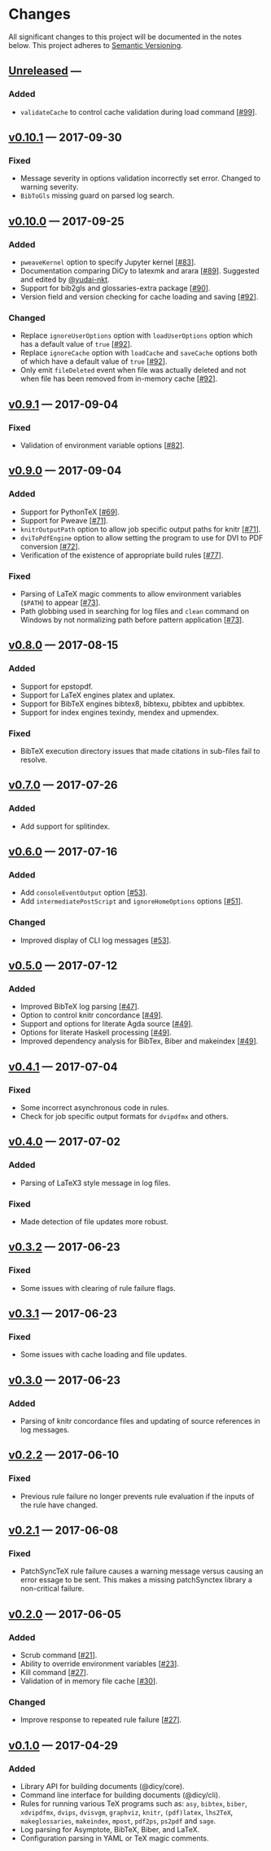 # Changes

All significant changes to this project will be documented in the notes below.
This project adheres to [Semantic Versioning](http://semver.org/).

## [Unreleased][] —

### Added

-   `validateCache` to control cache validation during load command \[[#99][]].

## [v0.10.1][] — 2017-09-30

### Fixed

-   Message severity in options validation incorrectly set error. Changed to
    warning severity.
-   `BibToGls` missing guard on parsed log search.

## [v0.10.0][] — 2017-09-25

### Added

-   `pweaveKernel` option to specify Jupyter kernel \[[#83][]].
-   Documentation comparing DiCy to latexmk and arara \[[#89][]]. Suggested and
    edited by [@yudai-nkt][].
-   Support for bib2gls and glossaries-extra package \[[#90][]].
-   Version field and version checking for cache loading and saving \[[#92][]].

### Changed

-   Replace `ignoreUserOptions` option with `loadUserOptions` option which has a
    default value of `true` \[[#92][]].
-   Replace `ignoreCache` option with `loadCache` and `saveCache` options both
    of which have a default value of `true` \[[#92][]].
-   Only emit `fileDeleted` event when file was actually deleted and not when
    file has been removed from in-memory cache \[[#92][]].

## [v0.9.1][] — 2017-09-04

### Fixed

-   Validation of environment variable options \[[#82][]].

## [v0.9.0][] — 2017-09-04

### Added

-   Support for PythonTeX \[[#69][]].
-   Support for Pweave \[[#71][]].
-   `knitrOutputPath` option to allow job specific output paths for knitr
    \[[#71][]].
-   `dviToPdfEngine` option to allow setting the program to use for DVI to PDF
    conversion \[[#72][]].
-   Verification of the existence of appropriate build rules \[[#77][]].

### Fixed

-   Parsing of LaTeX magic comments to allow environment variables (`$PATH`) to
    appear \[[#73][]].
-   Path globbing used in searching for log files and `clean` command on Windows
    by not normalizing path before pattern application \[[#73][]].

## [v0.8.0][] — 2017-08-15

### Added

-   Support for epstopdf.
-   Support for LaTeX engines platex and uplatex.
-   Support for BibTeX engines bibtex8, bibtexu, pbibtex and upbibtex.
-   Support for index engines texindy, mendex and upmendex.

### Fixed

-   BibTeX execution directory issues that made citations in sub-files fail to
    resolve.

## [v0.7.0][] — 2017-07-26

### Added

-   Add support for splitindex.

## [v0.6.0][] — 2017-07-16

### Added

-   Add `consoleEventOutput` option \[[#53][]].
-   Add `intermediatePostScript` and `ignoreHomeOptions` options \[[#51][]].

### Changed

-   Improved display of CLI log messages \[[#53][]].

## [v0.5.0][] — 2017-07-12

### Added

-   Improved BibTeX log parsing \[[#47][]].
-   Option to control knitr concordance \[[#49][]].
-   Support and options for literate Agda source \[[#49][]].
-   Options for literate Haskell processing \[[#49][]].
-   Improved dependency analysis for BibTex, Biber and makeindex \[[#49][]].

## [v0.4.1][] — 2017-07-04

### Fixed

-   Some incorrect asynchronous code in rules.
-   Check for job specific output formats for `dvipdfmx` and others.

## [v0.4.0][] — 2017-07-02

### Added

-   Parsing of LaTeX3 style message in log files.

### Fixed

-   Made detection of file updates more robust.

## [v0.3.2][] — 2017-06-23

### Fixed

-   Some issues with clearing of rule failure flags.

## [v0.3.1][] — 2017-06-23

### Fixed

-   Some issues with cache loading and file updates.

## [v0.3.0][] — 2017-06-23

### Added

-   Parsing of knitr concordance files and updating of source references in log
    messages.

## [v0.2.2][] — 2017-06-10

### Fixed

-   Previous rule failure no longer prevents rule evaluation if the inputs of
    the rule have changed.

## [v0.2.1][] — 2017-06-08

### Fixed

-   PatchSyncTeX rule failure causes a warning message versus causing an error
    essage to be sent. This makes a  missing patchSynctex library a non-critical
    failure.

## [v0.2.0][] — 2017-06-05

### Added

-   Scrub command \[[#21][]].
-   Ability to override environment variables \[[#23][]].
-   Kill command \[[#27][]].
-   Validation of in memory file cache \[[#30][]].

### Changed

-   Improve response to repeated rule failure \[[#27][]].

## [v0.1.0][] — 2017-04-29

### Added

-   Library API for building documents (@dicy/core).
-   Command line interface for building documents (@dicy/cli).
-   Rules for running various TeX programs such as: `asy`, `bibtex`, `biber`,
    `xdvipdfmx`, `dvips`, `dvisvgm`, `graphviz`, `knitr`, `(pdf)latex`,
    `lhs2TeX`, `makeglossaries`, `makeindex`, `mpost`, `pdf2ps`, `ps2pdf` and
    `sage`.
-   Log parsing for Asymptote, BibTeX, Biber, and LaTeX.
-   Configuration parsing in YAML or TeX magic comments.

[unreleased]: https://github.com/yitzchak/dicy/compare/v0.10.1...master

[v0.10.1]: https://github.com/yitzchak/dicy/compare/v0.10.0...v0.10.1

[v0.10.0]: https://github.com/yitzchak/dicy/compare/v0.9.1...v0.10.0

[v0.9.1]: https://github.com/yitzchak/dicy/compare/v0.9.0...v0.9.1

[v0.9.0]: https://github.com/yitzchak/dicy/compare/v0.8.0...v0.9.0

[v0.8.0]: https://github.com/yitzchak/dicy/compare/v0.7.0...v0.8.0

[v0.7.0]: https://github.com/yitzchak/dicy/compare/v0.6.0...v0.7.0

[v0.6.0]: https://github.com/yitzchak/dicy/compare/v0.5.0...v0.6.0

[v0.5.0]: https://github.com/yitzchak/dicy/compare/v0.4.1...v0.5.0

[v0.4.1]: https://github.com/yitzchak/dicy/compare/v0.4.0...v0.4.1

[v0.4.0]: https://github.com/yitzchak/dicy/compare/v0.3.2...v0.4.0

[v0.3.2]: https://github.com/yitzchak/dicy/compare/v0.3.1...v0.3.2

[v0.3.1]: https://github.com/yitzchak/dicy/compare/v0.3.0...v0.3.1

[v0.3.0]: https://github.com/yitzchak/dicy/compare/v0.2.2...v0.3.0

[v0.2.2]: https://github.com/yitzchak/dicy/compare/v0.2.1...v0.2.2

[v0.2.1]: https://github.com/yitzchak/dicy/compare/v0.2.0...v0.2.1

[v0.2.0]: https://github.com/yitzchak/dicy/compare/v0.1.0...v0.2.0

[v0.1.0]: https://github.com/yitzchak/dicy/tree/v0.1.0

[#99]: https://github.com/yitzchak/dicy/pull/99

[#92]: https://github.com/yitzchak/dicy/pull/92

[#90]: https://github.com/yitzchak/dicy/pull/90

[#89]: https://github.com/yitzchak/dicy/pull/89

[#83]: https://github.com/yitzchak/dicy/pull/83

[#82]: https://github.com/yitzchak/dicy/pull/82

[#77]: https://github.com/yitzchak/dicy/pull/77

[#73]: https://github.com/yitzchak/dicy/pull/73

[#72]: https://github.com/yitzchak/dicy/pull/72

[#71]: https://github.com/yitzchak/dicy/pull/71

[#69]: https://github.com/yitzchak/dicy/pull/69

[#53]: https://github.com/yitzchak/dicy/pull/53

[#51]: https://github.com/yitzchak/dicy/pull/51

[#49]: https://github.com/yitzchak/dicy/pull/49

[#47]: https://github.com/yitzchak/dicy/pull/47

[#30]: https://github.com/yitzchak/dicy/pull/30

[#27]: https://github.com/yitzchak/dicy/pull/27

[#23]: https://github.com/yitzchak/dicy/pull/23

[#21]: https://github.com/yitzchak/dicy/pull/21

[@yudai-nkt]: https://github.com/yudai-nkt
